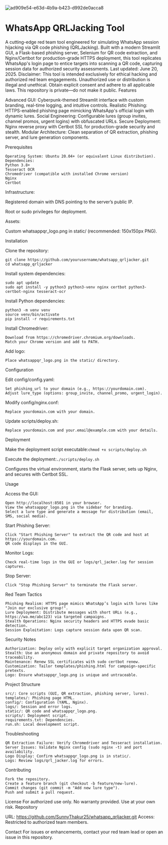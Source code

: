 ![ad909e54-e63d-4b9a-b423-d992de0acca8](https://github.com/user-attachments/assets/c09ca92f-5acb-439d-bbb0-4be1dc4faa04)





# WhatsApp QRLJacking Tool

A cutting-edge red team tool engineered for simulating WhatsApp session hijacking via QR code phishing (QRLJacking). Built with a modern Streamlit GUI, a Flask-based phishing server, Selenium for QR code extraction, and Nginx/Certbot for production-grade HTTPS deployment, this tool replicates WhatsApp's login page to entice targets into scanning a QR code, capturing session data for authorized security assessments. Last updated: June 20, 2025.
Disclaimer: This tool is intended exclusively for ethical hacking and authorized red team engagements. Unauthorized use or distribution is illegal and unethical. Obtain explicit consent and adhere to all applicable laws. This repository is private—do not make it public.
Features

Advanced GUI: Cyberpunk-themed Streamlit interface with custom branding, real-time logging, and intuitive controls.
Realistic Phishing: HTTPS-enabled phishing page mimicking WhatsApp's official login with dynamic lures.
Social Engineering: Configurable lures (group invites, channel promos, urgent logins) with obfuscated URLs.
Secure Deployment: Nginx reverse proxy with Certbot SSL for production-grade security and stealth.
Modular Architecture: Clean separation of QR extraction, phishing server, and lure generation components.

Prerequisites
```
Operating System: Ubuntu 20.04+ (or equivalent Linux distribution).
Dependencies:
Python 3.8+
Tesseract OCR
Chromedriver (compatible with installed Chrome version)
Nginx
Certbot
```

Infrastructure:

Registered domain with DNS pointing to the server’s public IP.

Root or sudo privileges for deployment.


Assets:

Custom whatsappqr_logo.png in static/ (recommended: 150x150px PNG).

Installation

Clone the repository:
```
git clone https://github.com/yourusername/whatsapp_qrljacker.git
cd whatsapp_qrljacker
```

Install system dependencies:
```
sudo apt update
sudo apt install -y python3 python3-venv nginx certbot python3-certbot-nginx tesseract-ocr
```

Install Python dependencies:
```
python3 -m venv venv
source venv/bin/activate
pip install -r requirements.txt

```
Install Chromedriver:
```
Download from https://chromedriver.chromium.org/downloads.
Match your Chrome version and add to PATH.
```

Add logo:
```
Place whatsappqr_logo.png in the static/ directory.
```


Configuration

Edit config/config.yaml:
```
Set phishing_url to your domain (e.g., https://yourdomain.com).
Adjust lure_type (options: group_invite, channel_promo, urgent_login).
```

Modify config/nginx.conf:
```
Replace yourdomain.com with your domain.
```

Update scripts/deploy.sh:
```
Replace yourdomain.com and your.email@example.com with your details.
```


Deployment

Make the deployment script executable:```chmod +x scripts/deploy.sh```


Execute the deployment:```./scripts/deploy.sh```


Configures the virtual environment, starts the Flask server, sets up Nginx, and secures with Certbot SSL.



Usage

Access the GUI:
```
Open http://localhost:8501 in your browser.
View the whatsappqr_logo.png in the sidebar for branding.
Select a lure type and generate a message for distribution (email, SMS, social media).
```

Start Phishing Server:
```
Click "Start Phishing Server" to extract the QR code and host at https://yourdomain.com.
QR code displays in the GUI.
```

Monitor Logs:
```
Check real-time logs in the GUI or logs/qrl_jacker.log for session captures.
```

Stop Server:
```
Click "Stop Phishing Server" to terminate the Flask server.
```


Red Team Tactics
```
Phishing Realism: HTTPS page mimics WhatsApp’s login with lures like "Join our exclusive group!".
Lure Deployment: Distribute messages with short URLs (e.g., https://wa.me/abc123) via targeted campaigns.
Stealth Operations: Nginx security headers and HTTPS evade basic detection.
Session Exploitation: Logs capture session data upon QR scan.
```
Security Notes
```
Authorization: Deploy only with explicit target organization approval.
Stealth: Use an anonymous domain and private repository to avoid traceability.
Maintenance: Renew SSL certificates with sudo certbot renew.
Customization: Tailor templates/phishing.html for campaign-specific pretexts.
Logo: Ensure whatsappqr_logo.png is unique and untraceable.
```
Project Structure
```
src/: Core scripts (GUI, QR extraction, phishing server, lures).
templates/: Phishing page HTML.
config/: Configuration (YAML, Nginx).
logs/: Session and error logs.
static/: QR code and whatsappqr_logo.png.
scripts/: Deployment script.
requirements.txt: Dependencies.
run.sh: Local development script.
```
Troubleshooting
```
QR Extraction Failure: Verify Chromedriver and Tesseract installation.
Server Issues: Validate Nginx config (sudo nginx -t) and port availability.
Logo Display: Confirm whatsappqr_logo.png is in static/.
Logs: Review logs/qrl_jacker.log for errors.
```
Contributing
```
Fork the repository.
Create a feature branch (git checkout -b feature/new-lure).
Commit changes (git commit -m "Add new lure type").
Push and submit a pull request.
```
License
For authorized use only. No warranty provided. Use at your own risk.
Repository

URL: https://github.com/SunnyThakur25/whatsapp_qrljacker.git
Access: Restricted to authorized team members.

Contact
For issues or enhancements, contact your red team lead or open an issue in this repository.
